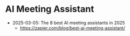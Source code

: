 # AI Meeting Assistant

- 2025-03-05: The 8 best AI meeting assistants in 2025
  - https://zapier.com/blog/best-ai-meeting-assistant/